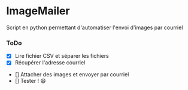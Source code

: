 # ImageMailer
Script en python permettant d'automatiser l'envoi d'images par courriel

### ToDo
* [x] Lire fichier CSV et séparer les fichiers 
* [x] Récupérer l'adresse courriel 
* [] Attacher des images et envoyer par courriel 
* [] Tester ! :smile:
